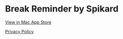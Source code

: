 # Break Reminder by Spikard

[View in Mac App Store](https://apps.apple.com/ru/app/break-reminder-by-spikard/id1465649028)

[Privacy Policy](https://maspikard.github.io/BreakReminder/)
